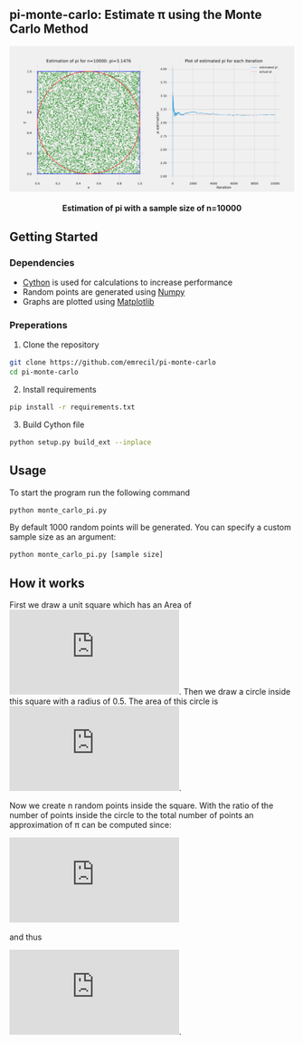 ## pi-monte-carlo: Estimate &#960; using the Monte Carlo Method

<p align="center">
  <img src="img/example_estimation.svg">
  <br></br>
  <b>Estimation of pi with a sample size of n=10000</b>
</p>

## Getting Started
### Dependencies ###

- [Cython](https://cython.org/) is used for calculations to increase performance
- Random points are generated using [Numpy](https://numpy.org/) 
- Graphs are plotted using [Matplotlib](https://matplotlib.org/)

### Preperations ###
1. Clone the repository
```bash
git clone https://github.com/emrecil/pi-monte-carlo
cd pi-monte-carlo
```


2. Install requirements
```bash
pip install -r requirements.txt
```


3. Build Cython file
```bash
python setup.py build_ext --inplace
```

## Usage

To start the program run the following command
```bash
python monte_carlo_pi.py
```

By default 1000 random points will be generated. You can specify a custom sample size as an argument:
```bash
python monte_carlo_pi.py [sample size]
```

## How it works
First we draw a unit square which has an Area of ![area of square](https://latex.codecogs.com/gif.latex?A_%7Bsquare%7D%20%3D%201). Then we draw a circle inside this square with a radius of 0.5. The area of this circle is 
![area of circle](https://latex.codecogs.com/gif.latex?A_%7Bcircle%7D%20%3D%20%5Cfrac%7B%5Cpi%7D%7B4%7D).

Now we create n random points inside the square. With the ratio of the number of points inside the circle to the total number of points an approximation of &#960; can be computed since:

![ratio area circle to area square](https://latex.codecogs.com/gif.latex?%5Cfrac%7BA_%7Bcircle%7D%7D%7BA_%7Bsquare%7D%7D%20%3D%20%5Cfrac%7B%5Cpi%5Cfrac%7B1%7D%7B4%7D%7D%7B1%7D%20%3D%20%5Cfrac%7B%5Cpi%7D%7B4%7D)

and thus

![formula to estimate pi](https://latex.codecogs.com/gif.latex?%5Cpi%5C%20%5Capprox%5C%204%5C%20*%5C%20%5Cfrac%7B%20number%5C%20of%5C%20points%5C%20inside%5C%20the%5C%20circle%7D%7Btotal%5C%20number%5C%20of%5C%20points%7D).
